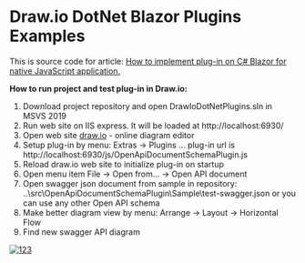 # Draw.io DotNet Blazor Plugins Examples

This is source code for article: [How to implement plug-in on C# Blazor for native JavaScript application.](https://medium.com/@wertugo.graphics/how-to-implement-plug-in-on-c-blazor-for-native-javascript-application-e462845e1e89?source=friends_link&sk=3b2b0ff38a52236eb7f8e667926a40d0)

**How to run project and test plug-in in Draw.io:**

1. Download project repository and open DrawIoDotNetPlugins.sln in MSVS 2019
2. Run web site on IIS express. It will be loaded at http://localhost:6930/
3. Open web site [draw.io](https://draw.io) - online diagram editor
4. Setup plug-in by menu: Extras -> Plugins ...
plug-in url is http://localhost:6930/js/OpenApiDocumentSchemaPlugin.js
5. Reload draw.io web site to initialize plug-in on startup
6. Open menu item File -> Open from... -> Open API document 
7. Open swagger json document from sample in repository: ..\src\OpenApiDocumentSchemaPlugin\Sample\test-swagger.json
or you can use any other Open API schema
8. Make better diagram view by menu: Arrange -> Layout -> Horizontal Flow
9. Find new swagger API diagram

[![123](https://miro.medium.com/max/1114/1*FAqEkAm_AtWv2g7G7BSPug.gif "123")](https://miro.medium.com/max/1114/1*FAqEkAm_AtWv2g7G7BSPug.gif "123")
